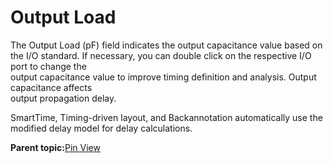 # Output Load

The Output Load \(pF\) field indicates the output capacitance value based on<br /> the I/O standard. If necessary, you can double click on the respective I/O port to change the<br /> output capacitance value to improve timing definition and analysis. Output capacitance affects<br /> output propagation delay.

SmartTime, Timing-driven layout, and Backannotation automatically use the modified delay model for delay calculations.

**Parent topic:**[Pin View](GUID-8023B5BE-3C02-45BA-843F-F1212520AA65.md)

